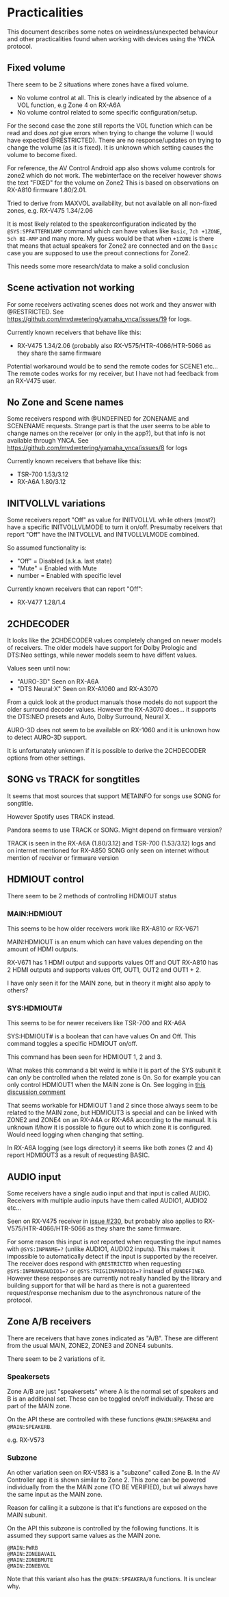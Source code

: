 # Practicalities

This document describes some notes on weirdness/unexpected behaviour and other practicalities found when working with devices using the YNCA protocol.


## Fixed volume

There seem to be 2 situations where zones have a fixed volume.

 * No volume control at all. This is clearly indicated by the absence of a VOL function, e.g Zone 4 on RX-A6A
 * No volume control related to some specific configuration/setup.

For the second case the zone still reports the VOL function which can be read and does _not_ give errors when trying to change the volume (I would have expected @RESTRICTED).
There are no response/updates on trying to change the volume (as it is fixed). It is unknown which setting causes the volume to become fixed.

For reference, the AV Control Android app also shows volume controls for zone2 which do not work.
The webinterface on the receiver however shows the text "FIXED" for the volume on Zone2
This is based on observations on RX-A810 firmware 1.80/2.01.

Tried to derive from MAXVOL availability, but not available on all non-fixed zones, e.g. RX-V475 1.34/2.06

It is most likely related to the speakerconfiguration indicated by the `@SYS:SPPATTERN1AMP` command which can have values like `Basic`, `7ch +1ZONE`, `5ch BI-AMP` and many more.
My guess would be that when `+1ZONE` is there that means that actual speakers for Zone2 are connected and on the `Basic` case you are supposed to use the preout connections for Zone2.

This needs some more research/data to make a solid conclusion

## Scene activation not working

For some receivers activating scenes does not work and they answer with @RESTRICTED.
See https://github.com/mvdwetering/yamaha_ynca/issues/19 for logs.

Currently known receivers that behave like this:
- RX-V475 1.34/2.06 (probably also RX-V575/HTR-4066/HTR-5066 as they share the same firmware

Potential workaround would be to send the remote codes for SCENE1 etc...
The remote codes works for my receiver, but I have not had feedback from an RX-V475 user.

## No Zone and Scene names

Some receivers respond with @UNDEFINED for ZONENAME and SCENENAME requests.
Strange part is that the user seems to be able to change names on the receiver (or only in the app?), but that info is not available through YNCA.
See https://github.com/mvdwetering/yamaha_ynca/issues/8 for logs

Currently known receivers that behave like this:
- TSR-700 1.53/3.12
- RX-A6A 1.80/3.12

## INITVOLLVL variations

Some receivers report "Off" as value for INITVOLLVL while others (most?) have a specific INITVOLLVLMODE to turn it on/off.
Presumaby receivers that report "Off" have the INITVOLLVL and INITVOLLVLMODE combined.

So assumed functionality is:

* "Off" = Disabled (a.k.a. last state)
* "Mute" = Enabled with Mute
* number = Enabled with specific level

Currently known receivers that can report "Off":
- RX-V477 1.28/1.4

## 2CHDECODER

It looks like the 2CHDECODER values completely changed on newer models of receivers.
The older models have support for Dolby Prologic and DTS:Neo settings, while newer models seem to have diffent values.

Values seen until now:
* "AURO-3D" Seen on RX-A6A
* "DTS Neural:X" Seen on RX-A1060 and RX-A3070

From a quick look at the product manuals those models do not support the older surround decoder values. 
However the RX-A3070 does... it supports the DTS:NEO presets and Auto, Dolby Surround, Neural X.

AURO-3D does not seem to be available on RX-1060 and it is unknown how to detect AURO-3D support.

It is unfortunately unknown if it is possible to derive the 2CHDECODER options from other settings.

## SONG vs TRACK for songtitles

It seems that most sources that support METAINFO for songs use SONG for songtitle.

However Spotify uses TRACK instead.

Pandora seems to use TRACK or SONG. Might depend on firmware version?

TRACK is seen in the RX-A6A (1.80/3.12) and TSR-700 (1.53/3.12) logs and on internet mentioned for RX-A850
SONG only seen on internet without mention of receiver or firmware version

## HDMIOUT control

There seem to be 2 methods of controlling HDMIOUT status

### MAIN:HDMIOUT 

This seems to be how older receivers work like RX-A810 or RX-V671

MAIN:HDMIOUT is an enum which can have values depending on the amount of HDMI outputs.

RX-V671 has 1 HDMI output and supports values Off and OUT
RX-A810 has 2 HDMI outputs and supports values Off, OUT1, OUT2 and OUT1 + 2. 

I have only seen it for the MAIN zone, but in theory it might also apply to others?


### SYS:HDMIOUT#

This seems to be for newer receivers like TSR-700 and RX-A6A

SYS:HDMIOUT# is a boolean that can have values On and Off. This command toggles a specific HDMIOUT on/off.

This command has been seen for HDMIOUT 1, 2 and 3.

What makes this command a bit weird is while it is part of the SYS subunit it can _only_ be controlled when the related zone is On. So for example you can only control HDMIOUT1 when the MAIN zone is On. See logging in [this discussion comment ](https://github.com/mvdwetering/yamaha_ynca/discussions/119#discussioncomment-6103924)

That seems workable for HDMIOUT 1 and 2 since those always seem to be related to the MAIN zone, but HDMIOUT3 is special and can be linked with ZONE2 and ZONE4 on an RX-A4A or RX-A6A according to the manual. It is unknown if/how it is possible to figure out to which zone it is configured. Would need logging when changing that setting.

In RX-A6A logging (see logs directory) it seems like both zones (2 and 4) report HDMIOUT3 as a result of requesting BASIC.

## AUDIO input

Some receivers have a single audio input and that input is called AUDIO. Receivers with multiple audio inputs have them called AUDIO1, AUDIO2 etc...

Seen on RX-V475 receiver in [issue #230](https://github.com/mvdwetering/yamaha_ynca/issues/230), but probably also applies to RX-V575/HTR-4066/HTR-5066 as they share the same firmware.

For some reason this input is _not_ reported when requesting the input names with `@SYS:INPNAME=?` (unlike AUDIO1, AUDIO2 inputs). This makes it impossible to automatically detect if the input is supported by the receiver. The receiver does respond with `@RESTRICTED` when requesting `@SYS:INPNAMEAUDIO1=?` or `@SYS:TRIG1INPAUDIO1=?` instead of `@UNDEFINED`. However these responses are currently not really handled by the library and building support for that will be hard as there is not a guarenteed request/response mechanism due to the asynchronous nature of the protocol.

## Zone A/B receivers

There are receivers that have zones indicated as "A/B". These are different from the usual MAIN, ZONE2, ZONE3 and ZONE4 subunits.

There seem to be 2 variations of it.


### Speakersets

Zone A/B are just "speakersets" where A is the normal set of speakers and B is an additional set. These can be toggled on/off individually. These are part of the MAIN zone.

On the API these are controlled with these functions `@MAIN:SPEAKERA` and `@MAIN:SPEAKERB`.

e.g. RX-V573


### Subzone

An other variation seen on RX-V583 is a "subzone" called Zone B. In the AV Controller app it is shown similar to Zone 2.
This zone can be powered individually from the the MAIN zone (TO BE VERIFIED), but wil always have the same input as the MAIN zone.

Reason for calling it a subzone is that it's functions are exposed on the MAIN subunit.

On the API this subzone is controlled by the following functions. It is assumed they support same values as the MAIN zone.
```
@MAIN:PWRB
@MAIN:ZONEBAVAIL
@MAIN:ZONEBMUTE
@MAIN:ZONEBVOL
```

Note that this variant also has the `@MAIN:SPEAKERA/B` functions. It is unclear why.
